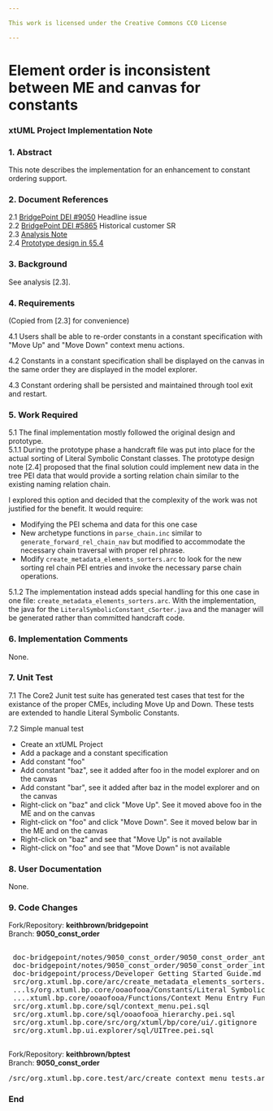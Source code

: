 ```yaml
---

This work is licensed under the Creative Commons CC0 License

---
```


# Element order is inconsistent between ME and canvas for constants 
### xtUML Project Implementation Note


### 1. Abstract

This note describes the implementation for an enhancement to constant ordering support.  

### 2. Document References

<a id="2.1"></a>2.1 [BridgePoint DEI #9050](https://support.onefact.net/issues/9050) Headline issue    
<a id="2.2"></a>2.2 [BridgePoint DEI #5865](https://support.onefact.net/issues/5865) Historical customer SR    
<a id="2.3"></a>2.3 [Analysis Note](9050_const_order_ant.md)   
<a id="2.4"></a>2.4 [Prototype design in §5.4](https://github.com/travislondon/bridgepoint/blob/4e2b241c6b7d921db8babc347a2942380894b2e5/doc-bridgepoint/notes/4896_5005_5106_9050_4859_5035_Prototypes/4896_5005_5106_9050_4859_5035_Prototypes.md)   

### 3. Background

See analysis [2.3].   

### 4. Requirements

(Copied from [2.3] for convenience)  

4.1  Users shall be able to re-order constants in a constant specification with
  "Move Up" and "Move Down" context menu actions.  
  
4.2  Constants in a constant specification shall be displayed on the canvas in
  the same order they are displayed in the model explorer.  
    
4.3  Constant ordering shall be persisted and maintained through tool exit and 
  restart.

### 5. Work Required

5.1  The final implementation mostly followed the original design and prototype.   
5.1.1  During the prototype phase a handcraft file was put into place for the actual 
sorting of Literal Symbolic Constant classes.  The prototype design note [2.4] proposed
that the final solution could implement new data in the tree PEI data that would provide
a sorting relation chain similar to the existing naming relation chain.  

I explored this option and decided that the complexity of the work was not justified
for the benefit.  It would require:  
* Modifying the PEI schema and data for this one case
* New archetype functions in `parse_chain.inc` similar to `generate_forward_rel_chain_nav` but modified to accommodate the necessary chain traversal with proper rel phrase.  
* Modify `create_metadata_elements_sorters.arc` to look for the new sorting rel chain PEI entries and invoke the necessary parse chain operations.  

5.1.2  The implementation instead adds special handling for this one case in one file: 
`create_metadata_elements_sorters.arc`.  With the implementation, the java for the
`LiteralSymbolicConstant_cSorter.java` and the manager will be generated rather than 
committed handcraft code.  

### 6. Implementation Comments

None.  

### 7. Unit Test

7.1  The Core2 Junit test suite has generated test cases that test for the existance 
of the proper CMEs, including Move Up and Down.  These tests are extended to handle 
Literal Symbolic Constants.  

7.2  Simple manual test  
* Create an xtUML Project
* Add a package and a constant specification
* Add constant "foo"
* Add constant "baz", see it added after foo in the model explorer and on the canvas
* Add constant "bar", see it added after baz in the model explorer and on the canvas
* Right-click on "baz" and click "Move Up".  See it moved above foo in the ME and on the canvas
* Right-click on "foo" and click "Move Down".  See it moved below bar in the ME and on the canvas
* Right-click on "baz" and see that "Move Up" is not available
* Right-click on "foo" and see that "Move Down" is not available

### 8. User Documentation

None.   

### 9. Code Changes

Fork/Repository: __keithbrown/bridgepoint__    
Branch: __9050_const_order__   

<pre>

 doc-bridgepoint/notes/9050_const_order/9050_const_order_ant.md
 doc-bridgepoint/notes/9050_const_order/9050_const_order_int.md
 doc-bridgepoint/process/Developer Getting Started Guide.md
 src/org.xtuml.bp.core/arc/create_metadata_elements_sorters.arc
 ...ls/org.xtuml.bp.core/ooaofooa/Constants/Literal Symbolic Constant/Literal Symbolic Constant.xtuml
 ....xtuml.bp.core/ooaofooa/Functions/Context Menu Entry Functions/Context Menu Entry Functions.xtuml
 src/org.xtuml.bp.core/sql/context_menu.pei.sql
 src/org.xtuml.bp.core/sql/ooaofooa_hierarchy.pei.sql
 src/org.xtuml.bp.core/src/org/xtuml/bp/core/ui/.gitignore
 src/org.xtuml.bp.ui.explorer/sql/UITree.pei.sql

</pre>

Fork/Repository: __keithbrown/bptest__    
Branch: __9050_const_order__   

<pre>
/src/org.xtuml.bp.core.test/arc/create_context_menu_tests.arc
</pre>

### End

